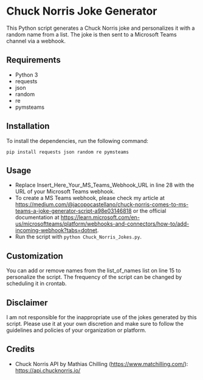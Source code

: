 # Chuck Norris Joke Generator
This Python script generates a Chuck Norris joke and personalizes it with a random name from a list. The joke is then sent to a Microsoft Teams channel via a webhook.

## Requirements
- Python 3
- requests
- json
- random
- re
- pymsteams

## Installation
To install the dependencies, run the following command:

`pip install requests json random re pymsteams`

## Usage
- Replace Insert_Here_Your_MS_Teams_Webhook_URL in line 28 with the URL of your Microsoft Teams webhook.
- To create a MS Teams webhook, please check my article at https://medium.com/@jacopocastellano/chuck-norris-comes-to-ms-teams-a-joke-generator-script-a98e03146818 or the official documentation at https://learn.microsoft.com/en-us/microsoftteams/platform/webhooks-and-connectors/how-to/add-incoming-webhook?tabs=dotnet.
- Run the script with `python Chuck_Norris_Jokes.py`.

## Customization
You can add or remove names from the list_of_names list on line 15 to personalize the script.
The frequency of the script can be changed by scheduling it in crontab.

## Disclaimer
I am not responsible for the inappropriate use of the jokes generated by this script. Please use it at your own discretion and make sure to follow the guidelines and policies of your organization or platform.

## Credits
- Chuck Norris API by Mathias Chilling (https://www.matchilling.com/): https://api.chucknorris.io/

